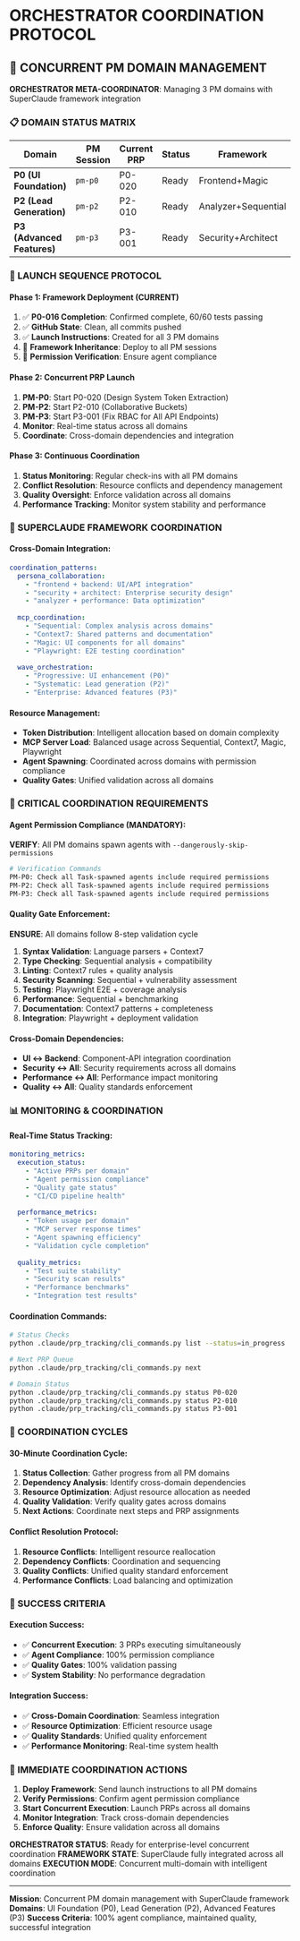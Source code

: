 # ORCHESTRATOR COORDINATION PROTOCOL

## 🎯 CONCURRENT PM DOMAIN MANAGEMENT

**ORCHESTRATOR META-COORDINATOR**: Managing 3 PM domains with SuperClaude framework integration

### 📋 DOMAIN STATUS MATRIX

| Domain | PM Session | Current PRP | Status | Framework |
|--------|------------|-------------|--------|-----------|
| **P0 (UI Foundation)** | `pm-p0` | P0-020 | Ready | Frontend+Magic |
| **P2 (Lead Generation)** | `pm-p2` | P2-010 | Ready | Analyzer+Sequential |
| **P3 (Advanced Features)** | `pm-p3` | P3-001 | Ready | Security+Architect |

### 🚀 LAUNCH SEQUENCE PROTOCOL

#### **Phase 1: Framework Deployment (CURRENT)**
1. ✅ **P0-016 Completion**: Confirmed complete, 60/60 tests passing
2. ✅ **GitHub State**: Clean, all commits pushed
3. ✅ **Launch Instructions**: Created for all 3 PM domains
4. 🔄 **Framework Inheritance**: Deploy to all PM sessions
5. 🔄 **Permission Verification**: Ensure agent compliance

#### **Phase 2: Concurrent PRP Launch**
1. **PM-P0**: Start P0-020 (Design System Token Extraction)
2. **PM-P2**: Start P2-010 (Collaborative Buckets)
3. **PM-P3**: Start P3-001 (Fix RBAC for All API Endpoints)
4. **Monitor**: Real-time status across all domains
5. **Coordinate**: Cross-domain dependencies and integration

#### **Phase 3: Continuous Coordination**
1. **Status Monitoring**: Regular check-ins with all PM domains
2. **Conflict Resolution**: Resource conflicts and dependency management
3. **Quality Oversight**: Enforce validation across all domains
4. **Performance Tracking**: Monitor system stability and performance

### 🧠 SUPERCLAUDE FRAMEWORK COORDINATION

#### **Cross-Domain Integration**:
```yaml
coordination_patterns:
  persona_collaboration:
    - "frontend + backend: UI/API integration"
    - "security + architect: Enterprise security design"
    - "analyzer + performance: Data optimization"
  
  mcp_coordination:
    - "Sequential: Complex analysis across domains"
    - "Context7: Shared patterns and documentation"
    - "Magic: UI components for all domains"
    - "Playwright: E2E testing coordination"
  
  wave_orchestration:
    - "Progressive: UI enhancement (P0)"
    - "Systematic: Lead generation (P2)"
    - "Enterprise: Advanced features (P3)"
```

#### **Resource Management**:
- **Token Distribution**: Intelligent allocation based on domain complexity
- **MCP Server Load**: Balanced usage across Sequential, Context7, Magic, Playwright
- **Agent Spawning**: Coordinated across domains with permission compliance
- **Quality Gates**: Unified validation across all domains

### 🚨 CRITICAL COORDINATION REQUIREMENTS

#### **Agent Permission Compliance (MANDATORY)**:
**VERIFY**: All PM domains spawn agents with `--dangerously-skip-permissions`
```bash
# Verification Commands
PM-P0: Check all Task-spawned agents include required permissions
PM-P2: Check all Task-spawned agents include required permissions  
PM-P3: Check all Task-spawned agents include required permissions
```

#### **Quality Gate Enforcement**:
**ENSURE**: All domains follow 8-step validation cycle
1. **Syntax Validation**: Language parsers + Context7
2. **Type Checking**: Sequential analysis + compatibility
3. **Linting**: Context7 rules + quality analysis
4. **Security Scanning**: Sequential + vulnerability assessment
5. **Testing**: Playwright E2E + coverage analysis
6. **Performance**: Sequential + benchmarking
7. **Documentation**: Context7 patterns + completeness
8. **Integration**: Playwright + deployment validation

#### **Cross-Domain Dependencies**:
- **UI ↔ Backend**: Component-API integration coordination
- **Security ↔ All**: Security requirements across all domains
- **Performance ↔ All**: Performance impact monitoring
- **Quality ↔ All**: Quality standards enforcement

### 📊 MONITORING & COORDINATION

#### **Real-Time Status Tracking**:
```yaml
monitoring_metrics:
  execution_status:
    - "Active PRPs per domain"
    - "Agent permission compliance"
    - "Quality gate status"
    - "CI/CD pipeline health"
  
  performance_metrics:
    - "Token usage per domain"
    - "MCP server response times"
    - "Agent spawning efficiency"
    - "Validation cycle completion"
  
  quality_metrics:
    - "Test suite stability"
    - "Security scan results"
    - "Performance benchmarks"
    - "Integration test results"
```

#### **Coordination Commands**:
```bash
# Status Checks
python .claude/prp_tracking/cli_commands.py list --status=in_progress

# Next PRP Queue
python .claude/prp_tracking/cli_commands.py next

# Domain Status
python .claude/prp_tracking/cli_commands.py status P0-020
python .claude/prp_tracking/cli_commands.py status P2-010  
python .claude/prp_tracking/cli_commands.py status P3-001
```

### 🔄 COORDINATION CYCLES

#### **30-Minute Coordination Cycle**:
1. **Status Collection**: Gather progress from all PM domains
2. **Dependency Analysis**: Identify cross-domain dependencies
3. **Resource Optimization**: Adjust resource allocation as needed
4. **Quality Validation**: Verify quality gates across domains
5. **Next Actions**: Coordinate next steps and PRP assignments

#### **Conflict Resolution Protocol**:
1. **Resource Conflicts**: Intelligent resource reallocation
2. **Dependency Conflicts**: Coordination and sequencing
3. **Quality Conflicts**: Unified quality standard enforcement
4. **Performance Conflicts**: Load balancing and optimization

### 🎯 SUCCESS CRITERIA

#### **Execution Success**:
- ✅ **Concurrent Execution**: 3 PRPs executing simultaneously
- ✅ **Agent Compliance**: 100% permission compliance
- ✅ **Quality Gates**: 100% validation passing
- ✅ **System Stability**: No performance degradation

#### **Integration Success**:
- ✅ **Cross-Domain Coordination**: Seamless integration
- ✅ **Resource Optimization**: Efficient resource usage
- ✅ **Quality Standards**: Unified quality enforcement
- ✅ **Performance Monitoring**: Real-time system health

### 🚀 IMMEDIATE COORDINATION ACTIONS

1. **Deploy Framework**: Send launch instructions to all PM domains
2. **Verify Permissions**: Confirm agent permission compliance
3. **Start Concurrent Execution**: Launch PRPs across all domains
4. **Monitor Integration**: Track cross-domain dependencies
5. **Enforce Quality**: Ensure validation across all domains

**ORCHESTRATOR STATUS**: Ready for enterprise-level concurrent coordination
**FRAMEWORK STATE**: SuperClaude fully integrated across all domains
**EXECUTION MODE**: Concurrent multi-domain with intelligent coordination

---

**Mission**: Concurrent PM domain management with SuperClaude framework
**Domains**: UI Foundation (P0), Lead Generation (P2), Advanced Features (P3)
**Success Criteria**: 100% agent compliance, maintained quality, successful integration